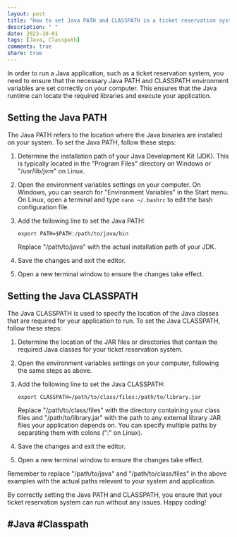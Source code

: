 ```yaml
---
layout: post
title: "How to set Java PATH and CLASSPATH in a ticket reservation system"
description: " "
date: 2023-10-01
tags: [Java, Classpath]
comments: true
share: true
---
```


In order to run a Java application, such as a ticket reservation system, you need to ensure that the necessary Java PATH and CLASSPATH environment variables are set correctly on your computer. This ensures that the Java runtime can locate the required libraries and execute your application.

## Setting the Java PATH

The Java PATH refers to the location where the Java binaries are installed on your system. To set the Java PATH, follow these steps:

1. Determine the installation path of your Java Development Kit (JDK). This is typically located in the "Program Files" directory on Windows or "/usr/lib/jvm" on Linux.
2. Open the environment variables settings on your computer. On Windows, you can search for "Environment Variables" in the Start menu. On Linux, open a terminal and type `nano ~/.bashrc` to edit the bash configuration file.
3. Add the following line to set the Java PATH:

   ```shell
   export PATH=$PATH:/path/to/java/bin
   ```

   Replace "/path/to/java" with the actual installation path of your JDK.

4. Save the changes and exit the editor.
5. Open a new terminal window to ensure the changes take effect.

## Setting the Java CLASSPATH

The Java CLASSPATH is used to specify the location of the Java classes that are required for your application to run. To set the Java CLASSPATH, follow these steps:

1. Determine the location of the JAR files or directories that contain the required Java classes for your ticket reservation system.
2. Open the environment variables settings on your computer, following the same steps as above.
3. Add the following line to set the Java CLASSPATH:

   ```shell
   export CLASSPATH=/path/to/class/files:/path/to/library.jar
   ```

   Replace "/path/to/class/files" with the directory containing your class files and "/path/to/library.jar" with the path to any external library JAR files your application depends on. You can specify multiple paths by separating them with colons (":" on Linux).

4. Save the changes and exit the editor.
5. Open a new terminal window to ensure the changes take effect.

Remember to replace "/path/to/java" and "/path/to/class/files" in the above examples with the actual paths relevant to your system and application.

By correctly setting the Java PATH and CLASSPATH, you ensure that your ticket reservation system can run without any issues. Happy coding!

## #Java #Classpath